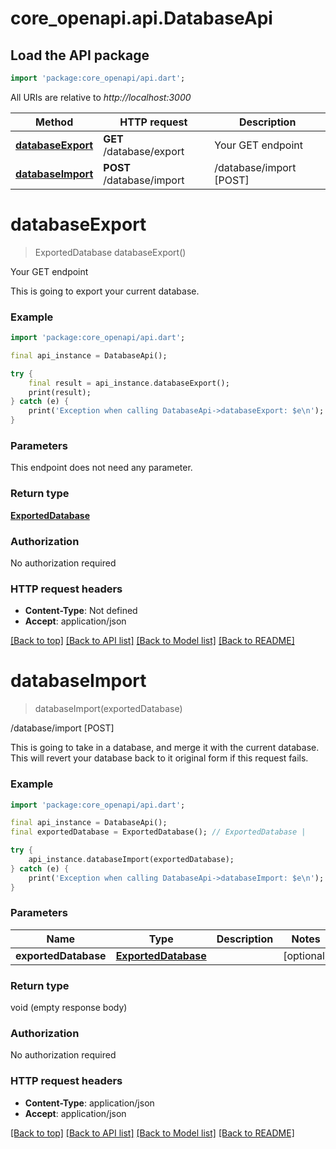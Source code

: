 # core_openapi.api.DatabaseApi

## Load the API package
```dart
import 'package:core_openapi/api.dart';
```

All URIs are relative to *http://localhost:3000*

Method | HTTP request | Description
------------- | ------------- | -------------
[**databaseExport**](DatabaseApi#databaseexport) | **GET** /database/export | Your GET endpoint
[**databaseImport**](DatabaseApi#databaseimport) | **POST** /database/import | /database/import [POST]


# **databaseExport**
> ExportedDatabase databaseExport()

Your GET endpoint

This is going to export your current database.

### Example
```dart
import 'package:core_openapi/api.dart';

final api_instance = DatabaseApi();

try {
    final result = api_instance.databaseExport();
    print(result);
} catch (e) {
    print('Exception when calling DatabaseApi->databaseExport: $e\n');
}
```

### Parameters
This endpoint does not need any parameter.

### Return type

[**ExportedDatabase**](ExportedDatabase)

### Authorization

No authorization required

### HTTP request headers

 - **Content-Type**: Not defined
 - **Accept**: application/json

[[Back to top]](#) [[Back to API list]](../README#documentation-for-api-endpoints) [[Back to Model list]](../README#documentation-for-models) [[Back to README]](../README)

# **databaseImport**
> databaseImport(exportedDatabase)

/database/import [POST]

This is going to take in a database, and merge it with the current database. This will revert your database back to it original form if this request fails.

### Example
```dart
import 'package:core_openapi/api.dart';

final api_instance = DatabaseApi();
final exportedDatabase = ExportedDatabase(); // ExportedDatabase | 

try {
    api_instance.databaseImport(exportedDatabase);
} catch (e) {
    print('Exception when calling DatabaseApi->databaseImport: $e\n');
}
```

### Parameters

Name | Type | Description  | Notes
------------- | ------------- | ------------- | -------------
 **exportedDatabase** | [**ExportedDatabase**](ExportedDatabase)|  | [optional] 

### Return type

void (empty response body)

### Authorization

No authorization required

### HTTP request headers

 - **Content-Type**: application/json
 - **Accept**: application/json

[[Back to top]](#) [[Back to API list]](../README#documentation-for-api-endpoints) [[Back to Model list]](../README#documentation-for-models) [[Back to README]](../README)

